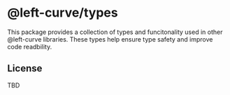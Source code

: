 # @left-curve/types

This package provides a collection of types and funcitonality used in other @left-curve libraries.
These types help ensure type safety and improve code readbility.

## License

TBD
